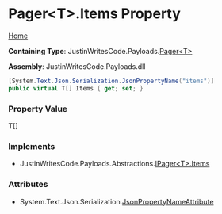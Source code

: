 # Pager\<T\>\.Items Property

[Home](../../../README.md)

**Containing Type**: JustinWritesCode\.Payloads\.[Pager\<T\>](../README.md)

**Assembly**: JustinWritesCode\.Payloads\.dll

```csharp
[System.Text.Json.Serialization.JsonPropertyName("items")]
public virtual T[] Items { get; set; }
```

### Property Value

T\[\]

### Implements

* JustinWritesCode\.Payloads\.Abstractions\.[IPager\<T\>.Items](../../Abstractions/IPager-1/Items/README.md)

### Attributes

* System\.Text\.Json\.Serialization\.[JsonPropertyNameAttribute](https://docs.microsoft.com/en-us/dotnet/api/system.text.json.serialization.jsonpropertynameattribute)

